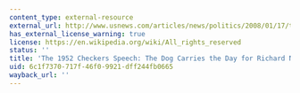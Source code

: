 ```yaml
---
content_type: external-resource
external_url: http://www.usnews.com/articles/news/politics/2008/01/17/the-dog-carries-the-day-for-nixon.html
has_external_license_warning: true
license: https://en.wikipedia.org/wiki/All_rights_reserved
status: ''
title: 'The 1952 Checkers Speech: The Dog Carries the Day for Richard Nixon'
uid: 6c1f7370-717f-46f0-9921-dff244fb0665
wayback_url: ''
---
```


